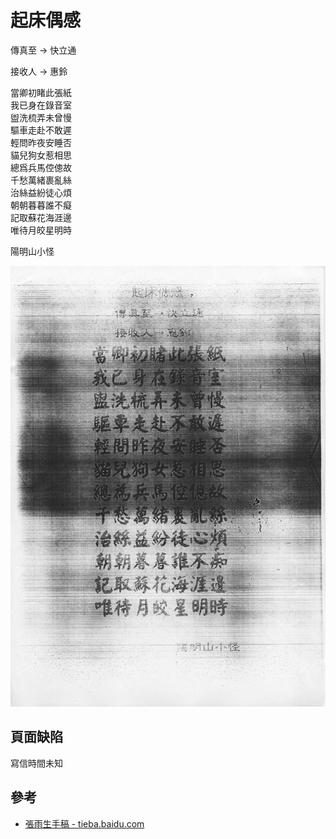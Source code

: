 # 起床偶感

傳真至 → 快立通

接收人 → 惠鈴

當卿初睹此張紙<br>
我已身在錄音室<br>
盥洗梳弄未曾慢<br>
驅車走赴不敢遲<br>
輕問昨夜安睡否<br>
貓兒狗女惹相思<br>
總爲兵馬倥傯故<br>
千愁萬緒裹亂絲<br>
治絲益紛徒心煩<br>
朝朝暮暮誰不癡<br>
記取蘇花海涯邊<br>
唯待月皎星明時

陽明山小怪

![起床偶感](./qi-chuang-ou-gan.jpg)

## 頁面缺陷

寫信時間未知

## 參考

-   [張雨生手稿 - tieba.baidu.com](https://tieba.baidu.com/p/2084189476#!/l/p1)
